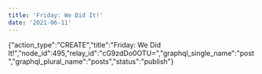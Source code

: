 ```yaml
---
title: 'Friday: We Did It!'
date: '2021-06-11'
---
```


{"action_type":"CREATE","title":"Friday: We Did It!","node_id":495,"relay_id":"cG9zdDo0OTU=","graphql_single_name":"post","graphql_plural_name":"posts","status":"publish"}
